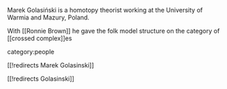 
Marek Golasi&#324;ski is a homotopy theorist working at the University of Warmia and Mazury, Poland.

With [[Ronnie Brown]] he gave the folk model structure on the category of [[crossed complex]]es

category:people

[[!redirects Marek Golasinski]]

[[!redirects  Golasinski]]